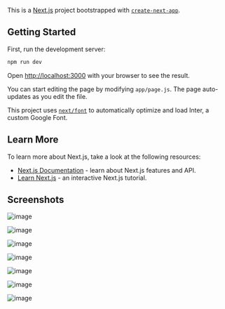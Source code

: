 This is a [Next.js](https://nextjs.org/) project bootstrapped with [`create-next-app`](https://github.com/vercel/next.js/tree/canary/packages/create-next-app).

## Getting Started

First, run the development server:

```bash
npm run dev
```

Open [http://localhost:3000](http://localhost:3000) with your browser to see the result.

You can start editing the page by modifying `app/page.js`. The page auto-updates as you edit the file.

This project uses [`next/font`](https://nextjs.org/docs/basic-features/font-optimization) to automatically optimize and load Inter, a custom Google Font.

## Learn More

To learn more about Next.js, take a look at the following resources:

- [Next.js Documentation](https://nextjs.org/docs) - learn about Next.js features and API.
- [Learn Next.js](https://nextjs.org/learn) - an interactive Next.js tutorial.

## Screenshots


![image](https://github.com/Navneet-09/ShowFusion/assets/83538599/b5fc9e97-74c5-401b-bd7e-9317dde5f2fc)


![image](https://github.com/Navneet-09/ShowFusion/assets/83538599/0676822c-b109-4679-a17c-ce99ac1a89ab)


![image](https://github.com/Navneet-09/ShowFusion/assets/83538599/4f4ffe8c-4082-40db-883b-8896186e674e)


![image](https://github.com/Navneet-09/ShowFusion/assets/83538599/5d38ee11-f138-4ef0-9594-afb427cbf7c4)


![image](https://github.com/Navneet-09/ShowFusion/assets/83538599/005350aa-ab6d-4f2c-932c-a211b62c251a)


![image](https://github.com/Navneet-09/ShowFusion/assets/83538599/31410529-aefa-4528-ad06-ebc5fdc247cb)


![image](https://github.com/Navneet-09/ShowFusion/assets/83538599/7b47beda-7d23-4e1c-8cfd-a8e45a8ae053)


